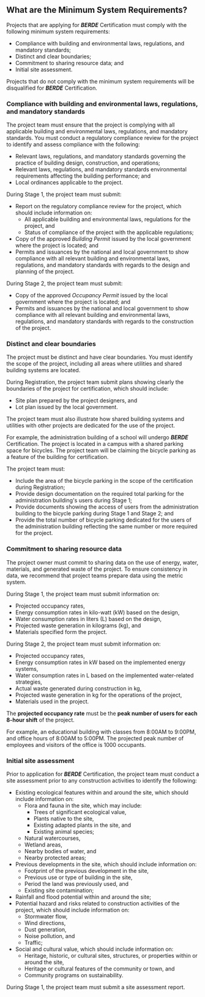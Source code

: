 ## What are the Minimum System Requirements?

Projects that are applying for _**BERDE**_ Certification must comply with the following minimum system requirements:

* Compliance with building and environmental laws, regulations, and mandatory standards;
* Distinct and clear boundaries;
* Commitment to sharing resource data; and
* Initial site assessment.

<aside class="danger">Projects that do not comply with the minimum system requirements will be disqualified for <i><b>BERDE</b></i> Certification.</aside>

###  Compliance with building and environmental laws, regulations, and mandatory standards
The project team must ensure that the project is complying with all applicable building and environmental laws, regulations, and mandatory standards.  You must conduct a regulatory compliance review for the project to identify and assess compliance with the following:

* Relevant laws, regulations, and mandatory standards governing the practice of building design, construction, and operations;
* Relevant laws, regulations, and mandatory standards environmental requirements affecting the building performance; and
* Local ordinances applicable to the project.

During Stage 1, the project team must submit:

* Report on the regulatory compliance review for the project, which should include information on:
    * All applicable building and environmental laws, regulations for the project, and
    * Status of compliance of the project with the applicable regulations;
* Copy of the approved _Building Permit_ issued by the local government where the project is located; and
* Permits and issuances by the national and local government to show compliance with all relevant building and environmental laws, regulations, and mandatory standards with regards to the design and planning of the project.

During Stage 2, the project team must submit:

* Copy of the approved _Occupancy Permit_ issued by the local government where the project is located; and
* Permits and issuances by the national and local government to show compliance with all relevant building and environmental laws, regulations, and mandatory standards with regards to the construction of the project.

###  Distinct and clear boundaries

The project must be distinct and have clear boundaries.  You must identify the scope of the project, including all areas where utilities and shared building systems are located.

During Registration, the project team submit plans showing clearly the boundaries of the project for certification, which should include:

* Site plan prepared by the project designers, and
* Lot plan issued by the local government.

The project team must also illustrate how shared building systems and utilities with other projects are dedicated for the use of the project.

<aside class="success"><p>For example, the administration building of a school will undergo <b><i>BERDE</i></b> Certification.  The project is located in a campus with a shared parking space for bicycles.  The project team will be claiming the bicycle parking as a feature of the building for certification.</p>

The project team must:
<ul>
  <li>Include the area of the bicycle parking in the scope of the certification during Registration;</li>
  <li>Provide design documentation on the required total parking for the administration building's users during Stage 1;</li>
  <li>Provide documents showing the access of users from the administration building to the bicycle parking during Stage 1 and Stage 2; and</li>
  <li>Provide the total number of bicycle parking dedicated for the users of the administration building reflecting the same number or more required for the project.</li>
</aside>

###  Commitment to sharing resource data

The project owner must commit to sharing data on the use of energy, water, materials, and generated waste of the project.  To ensure consistency in data, we recommend that project teams prepare data using the metric system.

During Stage 1, the project team must submit information on:

* Projected occupancy rates,
* Energy consumption rates in kilo-watt (kW) based on the design,
* Water consumption rates in liters (L) based on the design,
* Projected waste generation in kilograms (kg), and
* Materials specified form the project.

During Stage 2, the project team must submit information on:

* Projected occupancy rates,
* Energy consumption rates in kW based on the implemented energy systems,
* Water consumption rates in L based on the implemented water-related strategies,
* Actual waste generated during construction in kg,
* Projected waste generation in kg for the operations of the project,
* Materials used in the project.

<aside class="success">
<p>The <b>projected occupancy rate</b> must be the <b>peak number of users for each 8-hour shift</b> of the project.</p>
<p>For example, an educational building with classes from 8:00AM to 9:00PM, and office hours of 8:00AM to 5:00PM.  The projected peak number of employees and visitors of the office is 1000 occupants.</p>
<p></p>
</aside>


###  Initial site assessment
Prior to application for _**BERDE**_ Certification, the project team must conduct a site assessment prior to any construction activities to identify the following:

* Existing ecological features within and around the site, which should include information on:
    * Flora and fauna in the site, which may include:
        * Trees of significant ecological value,
        * Plants native to the site,
        * Existing adapted plants in the site, and
        * Existing animal species;
    * Natural watercourses,
    * Wetland areas,
    * Nearby bodies of water, and
    * Nearby protected areas;
* Previous developments in the site, which should include information on:
    * Footprint of the previous development in the site,
    * Previous use or type of building in the site,
    * Period the land was previously used, and
    * Existing site contamination;
* Rainfall and flood potential within and around the site;
* Potential hazard and risks related to construction activities of the project, which should include information on:
    * Stormwater flow,
    * Wind directions,
    * Dust generation,
    * Noise pollution, and
    * Traffic;
* Social and cultural value, which should include information on:
    * Heritage, historic, or cultural sites, structures, or properties within or around the site,
    * Heritage or cultural features of the community or town, and
    * Community programs on sustainability.

During Stage 1, the project team must submit a site assessment report.

